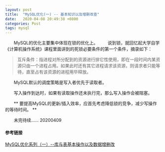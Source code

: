 ```yaml
---
layout: post
title:  "MySQL优化(一) -- 基本知识以及增删改查"
date:   2020-04-08 20:49:38 +0800
categories: Post
tags: mysql
---
```

　　MySQL的优化主要集中体现在锁的优化上。
　　说到锁，就回忆起大学自学《计算机操作系统》课程里面讲到的死锁必要条件的第一个条件，摘录如下：

> 互斥条件：指进程对所分配到的资源进行排它性使用，即在一段时间内某资源只由一个进程占用。如果此时还有其它进程请求该资源，则请求者只能等待，直至占有该资源的进程用毕释放。

　　MySQL默认的调度策略是写入者优先于读取者。　　

　　写入操作到达时，如果有读取操作还未执行完，那么写入操作会被阻塞。

　　** 要提高MySQL的更新/插入效率，应首先考虑降低锁的竞争，减少写操作的等待时间。 **

　　未完待续…… 20200409

#### 参考链接

[MySQL优化系列（一）--库与表基本操作以及数据增删改](https://blog.csdn.net/jack__frost/article/details/71194208)

